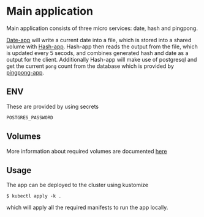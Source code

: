 # Main application

Main application consists of three micro services: date, hash and pingpong.

[Date-app](/main_app/splitted-random-string-app/date) will write a current date into a file, which is stored into a shared volume with [Hash-app](/main_app/splitted-random-string-app/hash). Hash-app then reads the output from the file, which is updated every 5 secods, and combines generated hash and date as a output for the client. Additionally Hash-app will make use of postgresql and get the current `pong` count from the database which is provided by [pingpong-app](/main_app/pingpong).

## ENV

These are provided by using secrets

```
POSTGRES_PASSWORD
```

## Volumes

More information about required volumes are documented [here](https://github.com/penao7/DevOps-with-Kubernetes/blob/master/main_app/postgres/README.md)

## Usage

The app can be deployed to the cluster using kustomize

```
$ kubectl apply -k .
```

which will apply all the required manifests to run the app locally. 
